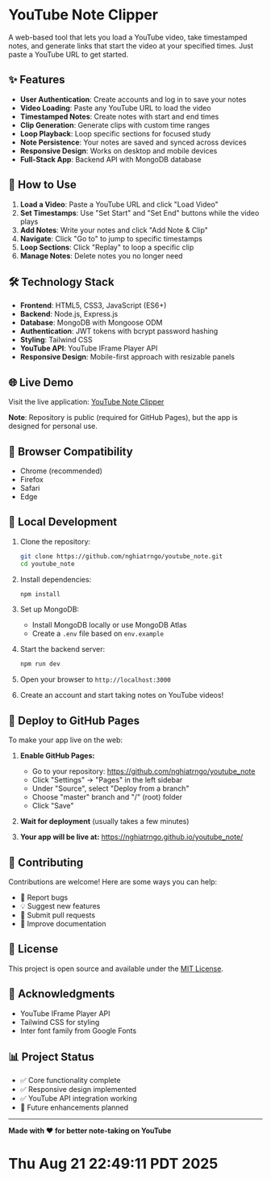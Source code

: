 # YouTube Note Clipper

A web-based tool that lets you load a YouTube video, take timestamped notes, and generate links that start the video at your specified times. Just paste a YouTube URL to get started.

## ✨ Features

- **User Authentication**: Create accounts and log in to save your notes
- **Video Loading**: Paste any YouTube URL to load the video
- **Timestamped Notes**: Create notes with start and end times
- **Clip Generation**: Generate clips with custom time ranges
- **Loop Playback**: Loop specific sections for focused study
- **Note Persistence**: Your notes are saved and synced across devices
- **Responsive Design**: Works on desktop and mobile devices
- **Full-Stack App**: Backend API with MongoDB database

## 🚀 How to Use

1. **Load a Video**: Paste a YouTube URL and click "Load Video"
2. **Set Timestamps**: Use "Set Start" and "Set End" buttons while the video plays
3. **Add Notes**: Write your notes and click "Add Note & Clip"
4. **Navigate**: Click "Go to" to jump to specific timestamps
5. **Loop Sections**: Click "Replay" to loop a specific clip
6. **Manage Notes**: Delete notes you no longer need

## 🛠️ Technology Stack

- **Frontend**: HTML5, CSS3, JavaScript (ES6+)
- **Backend**: Node.js, Express.js
- **Database**: MongoDB with Mongoose ODM
- **Authentication**: JWT tokens with bcrypt password hashing
- **Styling**: Tailwind CSS
- **YouTube API**: YouTube IFrame Player API
- **Responsive Design**: Mobile-first approach with resizable panels

## 🌐 Live Demo

Visit the live application: [YouTube Note Clipper](https://nghiatrngo.github.io/youtube_note/)

**Note**: Repository is public (required for GitHub Pages), but the app is designed for personal use.

## 📱 Browser Compatibility

- Chrome (recommended)
- Firefox
- Safari
- Edge

## 🔧 Local Development

1. Clone the repository:
   ```bash
   git clone https://github.com/nghiatrngo/youtube_note.git
   cd youtube_note
   ```

2. Install dependencies:
   ```bash
   npm install
   ```

3. Set up MongoDB:
   - Install MongoDB locally or use MongoDB Atlas
   - Create a `.env` file based on `env.example`

4. Start the backend server:
   ```bash
   npm run dev
   ```

5. Open your browser to `http://localhost:3000`

6. Create an account and start taking notes on YouTube videos!

## 🚀 Deploy to GitHub Pages

To make your app live on the web:

1. **Enable GitHub Pages:**
   - Go to your repository: https://github.com/nghiatrngo/youtube_note
   - Click "Settings" → "Pages" in the left sidebar
   - Under "Source", select "Deploy from a branch"
   - Choose "master" branch and "/" (root) folder
   - Click "Save"

2. **Wait for deployment** (usually takes a few minutes)

3. **Your app will be live at:** https://nghiatrngo.github.io/youtube_note/

## 📝 Contributing

Contributions are welcome! Here are some ways you can help:

- 🐛 Report bugs
- 💡 Suggest new features
- 🔧 Submit pull requests
- 📖 Improve documentation

## 📄 License

This project is open source and available under the [MIT License](LICENSE).

## 🙏 Acknowledgments

- YouTube IFrame Player API
- Tailwind CSS for styling
- Inter font family from Google Fonts

## 📊 Project Status

- ✅ Core functionality complete
- ✅ Responsive design implemented
- ✅ YouTube API integration working
- 🔄 Future enhancements planned

---

**Made with ❤️ for better note-taking on YouTube**
# Thu Aug 21 22:49:11 PDT 2025
